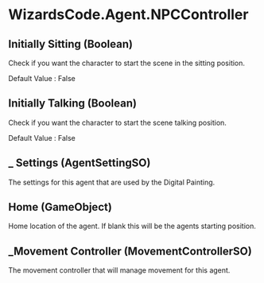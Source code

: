 # WizardsCode.Agent.NPCController

## Initially Sitting (Boolean)

Check if you want the character to start the scene in the sitting position.

Default Value     : False


## Initially Talking (Boolean)

Check if you want the character to start the scene talking position.

Default Value     : False


## _ Settings (AgentSettingSO)

The settings for this agent that are used by the Digital Painting.


## Home (GameObject)

Home location of the agent. If blank this will be the agents starting position.


## _Movement Controller (MovementControllerSO)

The movement controller that will manage movement for this agent.

